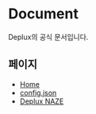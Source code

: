 # Document
Deplux의 공식 문서입니다.

## 페이지
 * [Home](README.MD)
 * [config.json](Config/README.MD)
 * [Deplux NAZE](NAZE/README.MD)